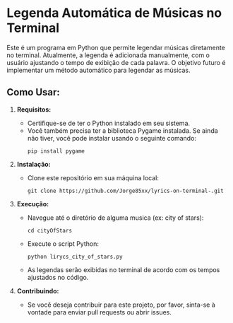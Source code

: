 # Legenda Automática de Músicas no Terminal

Este é um programa em Python que permite legendar músicas diretamente no terminal. Atualmente, a legenda é adicionada manualmente, com o usuário ajustando o tempo de exibição de cada palavra. O objetivo futuro é implementar um método automático para legendar as músicas.

## Como Usar:

1. **Requisitos:**
   - Certifique-se de ter o Python instalado em seu sistema.
   - Você também precisa ter a biblioteca Pygame instalada. Se ainda não tiver, você pode instalar usando o seguinte comando:
     ```
     pip install pygame
     ```

2. **Instalação:**
   - Clone este repositório em sua máquina local:
     ```
     git clone https://github.com/Jorge85xx/lyrics-on-terminal-.git
     ```

3. **Execução:**
   - Navegue até o diretório de alguma musica (ex: city of stars):
    
     ```
     cd cityOfStars
     ```
   - Execute o script Python:
     ```
     python lirycs_city_of_stars.py
     ```
   - As legendas serão exibidas no terminal de acordo com os tempos ajustados no código.

4. **Contribuindo:**
   - Se você deseja contribuir para este projeto, por favor, sinta-se à vontade para enviar pull requests ou abrir issues.

